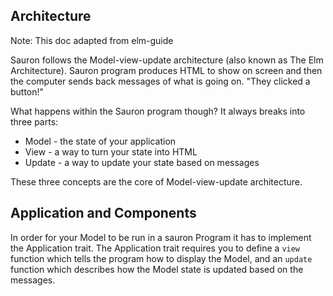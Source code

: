 ## Architecture
Note: This doc adapted from elm-guide

Sauron follows the Model-view-update architecture (also known as The Elm Architecture).
Sauron program produces HTML to show on screen and then the computer sends back
messages of what is going on. "They clicked a button!"

What happens within the Sauron program though? It always breaks into three parts:

- Model - the state of your application
- View - a way to turn your state into HTML
- Update - a way to update your state based on messages

These three concepts are the core of Model-view-update architecture.


## Application and Components

In order for your Model to be run in a sauron Program it has to implement the Application trait.
The Application trait requires you to define a `view` function which tells the program how to display the Model,
and an `update` function which describes how the Model state is updated based on the messages.

